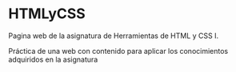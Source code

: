 # HTMLyCSS
Pagina web de la asignatura de Herramientas de HTML y CSS I.

Práctica de una web con contenido para aplicar los conocimientos adquiridos en la asignatura
